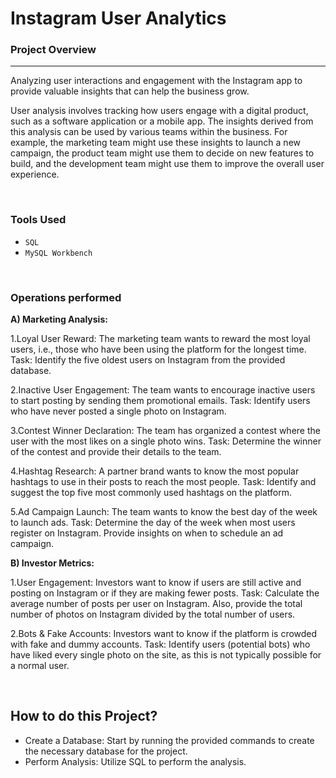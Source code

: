 # Instagram User Analytics

### Project Overview
---
 Analyzing user interactions and engagement with the Instagram app to provide valuable insights that can help the business grow.  
 
User analysis involves tracking how users engage with a digital product, such as a software application or a mobile app. The insights derived from this analysis can be used by various teams within the business. For example, the marketing team might use these insights to launch a new campaign, the product team might use them to decide on new features to build, and the development team might use them to improve the overall user experience.  

<br/>  

### Tools Used
- ` SQL  `
- `MySQL Workbench`

<br/>  

### Operations performed

**A) Marketing Analysis:**

1.Loyal User Reward: The marketing team wants to reward the most loyal users, i.e., those who have been using the platform for the longest time.
 Task: Identify the five oldest users on Instagram from the provided database.

2.Inactive User Engagement: The team wants to encourage inactive users to start posting by sending them promotional emails.
 Task: Identify users who have never posted a single photo on Instagram.

3.Contest Winner Declaration: The team has organized a contest where the user with the most likes on a single photo wins.
 Task: Determine the winner of the contest and provide their details to the team.
 
4.Hashtag Research: A partner brand wants to know the most popular hashtags to use in their posts to reach the most people.
 Task: Identify and suggest the top five most commonly used hashtags on the platform.
 
5.Ad Campaign Launch: The team wants to know the best day of the week to launch ads.
 Task: Determine the day of the week when most users register on Instagram. Provide insights on when to schedule an ad campaign.



**B) Investor Metrics:**

1.User Engagement: Investors want to know if users are still active and posting on Instagram or if they are making fewer posts.
 Task: Calculate the average number of posts per user on Instagram. Also, provide the total number of photos on Instagram divided by the total number of users.
 
2.Bots & Fake Accounts: Investors want to know if the platform is crowded with fake and dummy accounts.
 Task: Identify users (potential bots) who have liked every single photo on the site, as this is not typically possible for a normal user.

<br/>  

## How to do this Project?

- Create a Database: Start by running the provided commands to create the necessary database for the project.
- Perform Analysis: Utilize SQL to perform the analysis.
 
